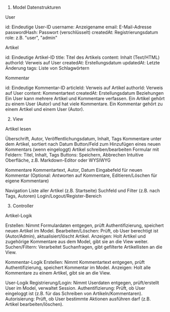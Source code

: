 1. Model
Datenstrukturen

User

id: Eindeutige User-ID
username: Anzeigename
email: E-Mail-Adresse
passwordHash: Passwort (verschlüsselt)
createdAt: Registrierungsdatum
role: z.B. "user", "admin"

Artikel

id: Eindeutige Artikel-ID
title: Titel des Artikels
content: Inhalt (Text/HTML)
authorId: Verweis auf User
createdAt: Erstellungsdatum
updatedAt: Letzte Änderung
tags: Liste von Schlagwörtern

Kommentar

id: Eindeutige Kommentar-ID
articleId: Verweis auf Artikel
authorId: Verweis auf User
content: Kommentartext
createdAt: Erstellungsdatum
Beziehungen
Ein User kann mehrere Artikel und Kommentare verfassen.
Ein Artikel gehört zu einem User (Autor) und hat viele Kommentare.
Ein Kommentar gehört zu einem Artikel und einem User (Autor).

2. View

Artikel lesen

Überschrift, Autor, Veröffentlichungsdatum, Inhalt, Tags
Kommentare unter dem Artikel, sortiert nach Datum
Button/Feld zum Hinzufügen eines neuen Kommentars (wenn eingeloggt)
Artikel schreiben/bearbeiten
Formular mit Feldern: Titel, Inhalt, Tags
Buttons: Speichern, Abbrechen
Intuitive Oberfläche, z.B. Markdown-Editor oder WYSIWYG

Kommentare
Kommentartext, Autor, Datum
Eingabefeld für neuen Kommentar
(Optional: Antworten auf Kommentare, Editieren/Löschen für eigene Kommentare)

Navigation
Liste aller Artikel (z.B. Startseite)
Suchfeld und Filter (z.B. nach Tags, Autoren)
Login/Logout/Register-Bereich

3. Controller

Artikel-Logik

Erstellen: Nimmt Formulardaten entgegen, prüft Authentifizierung, speichert neuen Artikel im Model.
Bearbeiten/Löschen: Prüft, ob User berechtigt ist (Autor/Admin), aktualisiert/löscht Artikel.
Anzeigen: Holt Artikel und zugehörige Kommentare aus dem Model, gibt sie an die View weiter.
Suchen/Filtern: Verarbeitet Suchanfragen, gibt gefilterte Artikellisten an die View.

Kommentar-Logik
Erstellen: Nimmt Kommentartext entgegen, prüft Authentifizierung, speichert Kommentar im Model.
Anzeigen: Holt alle Kommentare zu einem Artikel, gibt sie an die View.

User-Logik
Registrierung/Login: Nimmt Userdaten entgegen, prüft/erstellt User im Model, verwaltet Session.
Authentifizierung: Prüft, ob User eingeloggt ist (z.B. für das Schreiben von Artikeln/Kommentaren).
Autorisierung: Prüft, ob User bestimmte Aktionen ausführen darf (z.B. Artikel bearbeiten/löschen).
